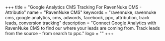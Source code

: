 +++
title = "Google Analytics CMS Tracking For RavenNuke CMS - Attributio"
name = "RavenNuke CMS"
keywords = "ravennuke, ravennuke cms, google analytics, cms, adwords, facebook, ppc, attribution, track leads, conversion tracking"
description = "Connect Google Analytics with RavenNuke CMS to find our where your leads are coming from. Track leads from the source - from search to ppc."
logo = ""
+++
